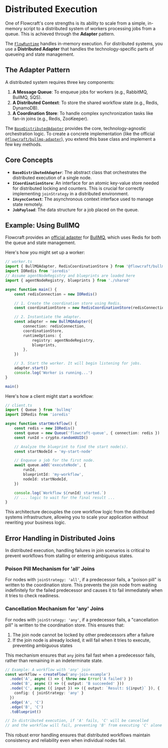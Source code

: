 # Distributed Execution

One of Flowcraft's core strengths is its ability to scale from a simple, in-memory script to a distributed system of workers processing jobs from a queue. This is achieved through the **Adapter** pattern.

The [`FlowRuntime`](/api/runtime#flowruntime-class) handles in-memory execution. For distributed systems, you use a **Distributed Adapter** that handles the technology-specific parts of queueing and state management.

## The Adapter Pattern

A distributed system requires three key components:
1.  **A Message Queue**: To enqueue jobs for workers (e.g., RabbitMQ, BullMQ, SQS).
2.  **A Distributed Context**: To store the shared workflow state (e.g., Redis, DynamoDB).
3.  **A Coordination Store**: To handle complex synchronization tasks like fan-in joins (e.g., Redis, ZooKeeper).

The [`BaseDistributedAdapter`](/api/distributed-adapter#basedistributedadapter-abstract-class) provides the core, technology-agnostic orchestration logic. To create a concrete implementation (like the official [`@flowcraft/bullmq-adapter`](/guide/adapters/bullmq)), you extend this base class and implement a few key methods.

## Core Concepts

-   **`BaseDistributedAdapter`**: The abstract class that orchestrates the distributed execution of a single node.
-   **`ICoordinationStore`**: An interface for an atomic key-value store needed for distributed locking and counters. This is crucial for correctly implementing `joinStrategy` in a distributed environment.
-   **`IAsyncContext`**: The asynchronous context interface used to manage state remotely.
-   **`JobPayload`**: The data structure for a job placed on the queue.

## Example: Using BullMQ

Flowcraft provides an [official adapter](/guide/adapters/bullmq) for [BullMQ](https://bullmq.io/), which uses Redis for both the queue and state management.

Here's how you might set up a worker:

```typescript
// worker.ts
import { BullMQAdapter, RedisCoordinationStore } from '@flowcraft/bullmq-adapter'
import IORedis from 'ioredis'
// Assume agentNodeRegistry and blueprints are loaded here
import { agentNodeRegistry, blueprints } from './shared'

async function main() {
	const redisConnection = new IORedis()

	// 1. Create the coordination store using Redis.
	const coordinationStore = new RedisCoordinationStore(redisConnection)

	// 2. Instantiate the adapter.
	const adapter = new BullMQAdapter({
		connection: redisConnection,
		coordinationStore,
		runtimeOptions: {
			registry: agentNodeRegistry,
			blueprints,
		},
	})

	// 3. Start the worker. It will begin listening for jobs.
	adapter.start()
	console.log('Worker is running...')
}

main()
```

Here's how a client might start a workflow:

```typescript
// client.ts
import { Queue } from 'bullmq'
import IORedis from 'ioredis'

async function startWorkflow() {
	const redis = new IORedis()
	const queue = new Queue('flowcraft-queue', { connection: redis })
	const runId = crypto.randomUUID()

	// Analyze the blueprint to find the start node(s).
	const startNodeId = 'my-start-node'

	// Enqueue a job for the first node.
	await queue.add('executeNode', {
		runId,
		blueprintId: 'my-workflow',
		nodeId: startNodeId,
	})

	console.log(`Workflow ${runId} started.`)
	// ... logic to wait for the final result ...
}
```
This architecture decouples the core workflow logic from the distributed systems infrastructure, allowing you to scale your application without rewriting your business logic.

## Error Handling in Distributed Joins

In distributed execution, handling failures in join scenarios is critical to prevent workflows from stalling or entering ambiguous states.

### Poison Pill Mechanism for 'all' Joins

For nodes with `joinStrategy: 'all'`, if a predecessor fails, a "poison pill" is written to the coordination store. This prevents the join node from waiting indefinitely for the failed predecessor and causes it to fail immediately when it tries to check readiness.

### Cancellation Mechanism for 'any' Joins

For nodes with `joinStrategy: 'any'`, if a predecessor fails, a "cancellation pill" is written to the coordination store. This ensures that:

1. The join node cannot be locked by other predecessors after a failure
2. If the join node is already locked, it will fail when it tries to execute, preventing ambiguous states

This mechanism ensures that `any` joins fail fast when a predecessor fails, rather than remaining in an indeterminate state.

```typescript
// Example: A workflow with 'any' join
const workflow = createFlow('any-join-example')
  .node('A', async () => { throw new Error('A failed') })
  .node('B', async () => ({ output: 'B succeeded' }))
  .node('C', async ({ input }) => ({ output: `Result: ${input}` }), {
    config: { joinStrategy: 'any' }
  })
  .edge('A', 'C')
  .edge('B', 'C')
  .toBlueprint()

// In distributed execution, if 'A' fails, 'C' will be cancelled
// and the workflow will fail, preventing 'B' from executing 'C' alone
```

This robust error handling ensures that distributed workflows maintain consistency and reliability even when individual nodes fail.
